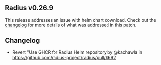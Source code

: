 ## Radius v0.26.9

This release addresses an issue with helm chart download. Check out the [changelog](#changelog) for more details of what was addressed in this patch.

## Changelog

- Revert "Use GHCR for Radius Helm repository by @kachawla in <https://github.com/radius-project/radius/pull/6692>
